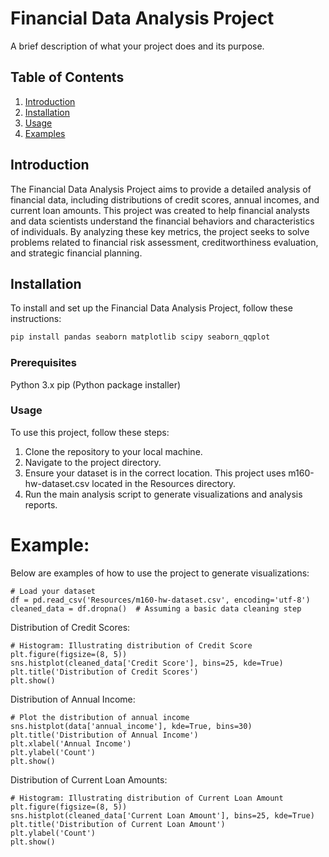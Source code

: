 # Financial Data Analysis Project

A brief description of what your project does and its purpose.

## Table of Contents

1. [Introduction](#introduction)
2. [Installation](#installation)
3. [Usage](#usage)
4. [Examples](#examples)

## Introduction

The Financial Data Analysis Project aims to provide a detailed analysis of financial data, including distributions of credit scores, annual incomes, and current loan amounts. This project was created to help financial analysts and data scientists understand the financial behaviors and characteristics of individuals. By analyzing these key metrics, the project seeks to solve problems related to financial risk assessment, creditworthiness evaluation, and strategic financial planning.

## Installation

To install and set up the Financial Data Analysis Project, follow these instructions:
```bash
pip install pandas seaborn matplotlib scipy seaborn_qqplot 
```

### Prerequisites

Python 3.x
pip (Python package installer)

### Usage

To use this project, follow these steps:

  1. Clone the repository to your local machine.
  2. Navigate to the project directory.
  3. Ensure your dataset is in the correct location. This project uses m160-hw-dataset.csv located in the Resources directory.
  4. Run the main analysis script to generate visualizations and analysis reports.
      
# Example:
Below are examples of how to use the project to generate visualizations:

```
# Load your dataset
df = pd.read_csv('Resources/m160-hw-dataset.csv', encoding='utf-8')
cleaned_data = df.dropna()  # Assuming a basic data cleaning step
```

Distribution of Credit Scores:
```
# Histogram: Illustrating distribution of Credit Score
plt.figure(figsize=(8, 5))
sns.histplot(cleaned_data['Credit Score'], bins=25, kde=True)
plt.title('Distribution of Credit Scores')
plt.show()
```

Distribution of Annual Income:
```
# Plot the distribution of annual income
sns.histplot(data['annual_income'], kde=True, bins=30)
plt.title('Distribution of Annual Income')
plt.xlabel('Annual Income')
plt.ylabel('Count')
plt.show()
```

Distribution of Current Loan Amounts:
```
# Histogram: Illustrating distribution of Current Loan Amount
plt.figure(figsize=(8, 5))
sns.histplot(cleaned_data['Current Loan Amount'], bins=25, kde=True)
plt.title('Distribution of Current Loan Amount')
plt.ylabel('Count')
plt.show()
```
